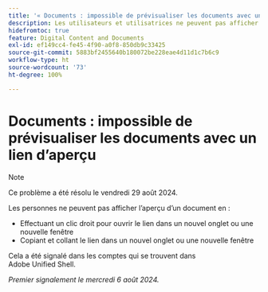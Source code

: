 ```yaml
---
title: '« Documents : impossible de prévisualiser les documents avec un lien d’aperçu »'
description: Les utilisateurs et utilisatrices ne peuvent pas afficher l’aperçu d’un document.
hidefromtoc: true
feature: Digital Content and Documents
exl-id: ef149cc4-fe45-4f90-a0f8-850db9c33425
source-git-commit: 5883bf2455640b180072be228eae4d11d1c7b6c9
workflow-type: ht
source-wordcount: '73'
ht-degree: 100%

---
```


# Documents : impossible de prévisualiser les documents avec un lien d’aperçu

>[!NOTE]
>
>Ce problème a été résolu le vendredi 29 août 2024.

Les personnes ne peuvent pas afficher l’aperçu d’un document en :

* Effectuant un clic droit pour ouvrir le lien dans un nouvel onglet ou une nouvelle fenêtre
* Copiant et collant le lien dans un nouvel onglet ou une nouvelle fenêtre

Cela a été signalé dans les comptes qui se trouvent dans Adobe Unified Shell.

_Premier signalement le mercredi 6 août 2024._
